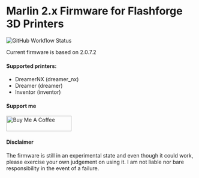 #  Marlin 2.x Firmware for Flashforge 3D Printers

![GitHub Workflow Status](https://img.shields.io/github/workflow/status/tckb/FlashForge_Marlin/Build%20FF%20Marlin)

Current firmware is based on 2.0.7.2  


#### Supported printers:

- DreamerNX (dreamer_nx)
- Dreamer (dreamer)
- Inventor (inventor)

#### Support me
<a href="https://www.buymeacoffee.com/moonglow" target="_blank"><img src="https://www.buymeacoffee.com/assets/img/custom_images/orange_img.png" alt="Buy Me A Coffee" height="41" width="174"></a>

#### Disclaimer
The firmware is still in an experimental state and even though it could  work, please exercise your own judgement on using it. I am not liable nor bare responsibility in the event of a failure. 
